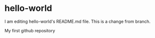 hello-world
===========

I am editing hello-world's README.md file.
This is a change from branch.

My first github repository
